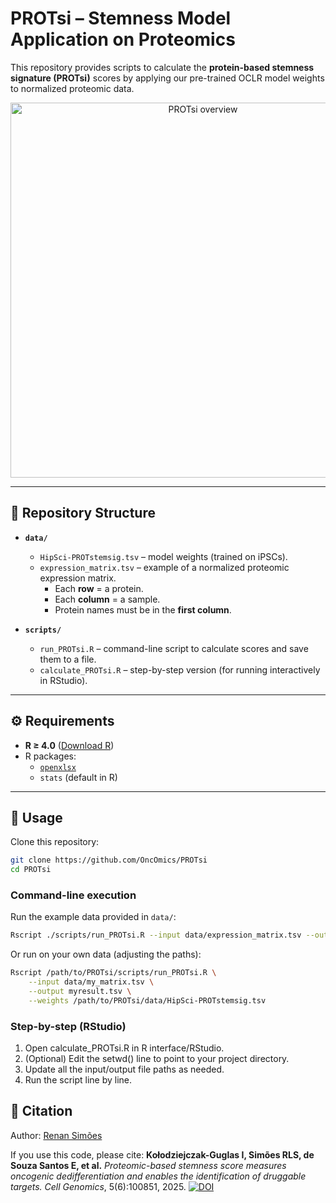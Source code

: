 # PROTsi – Stemness Model Application on Proteomics

This repository provides scripts to calculate the **protein-based stemness signature (PROTsi)** scores by applying our pre-trained OCLR model weights to normalized proteomic data.

<p align="center">
  <img src="https://ars.els-cdn.com/content/image/1-s2.0-S2666979X25001077-fx1_lrg.jpg" alt="PROTsi overview" width="600"/>
</p>

---

## 📂 Repository Structure

- **`data/`**
  - `HipSci-PROTstemsig.tsv` – model weights (trained on iPSCs).
  - `expression_matrix.tsv` – example of a normalized proteomic expression matrix.  
    - Each **row** = a protein.  
    - Each **column** = a sample.  
    - Protein names must be in the **first column**.

- **`scripts/`**
  - `run_PROTsi.R` – command-line script to calculate scores and save them to a file.  
  - `calculate_PROTsi.R` – step-by-step version (for running interactively in RStudio).

---

## ⚙️ Requirements

- **R ≥ 4.0** ([Download R](https://cran.r-project.org/))
- R packages:
  - [`openxlsx`](https://cran.r-project.org/package=openxlsx)
  - `stats` (default in R)

---

## 🚀 Usage

Clone this repository:

```bash
git clone https://github.com/OncOmics/PROTsi
cd PROTsi
```

### Command-line execution

Run the example data provided in `data/`:

```bash
Rscript ./scripts/run_PROTsi.R --input data/expression_matrix.tsv --output myresult.tsv
```

Or run on your own data (adjusting the paths):

```bash
Rscript /path/to/PROTsi/scripts/run_PROTsi.R \
	--input data/my_matrix.tsv \
	--output myresult.tsv \
	--weights /path/to/PROTsi/data/HipSci-PROTstemsig.tsv
```

### Step-by-step (RStudio)

 1. Open calculate_PROTsi.R in R interface/RStudio.
 2.  (Optional) Edit the setwd() line to point to your project directory.
 3. Update all the input/output file paths as needed.
 4. Run the script line by line.

## 📖 Citation

Author:  [Renan Simões](https://github.com/RenanSimoesBR) 


If you use this code, please cite:  **Kołodziejczak-Guglas I, Simões RLS, de Souza Santos E, et al.** *Proteomic-based stemness score measures oncogenic dedifferentiation and enables the identification of druggable targets.* _Cell Genomics_, 5(6):100851, 2025. [![DOI](https://img.shields.io/badge/DOI-10.1016%2Fj.xgen.2025.100851-blue)](https://doi.org/10.1016/j.xgen.2025.100851)
